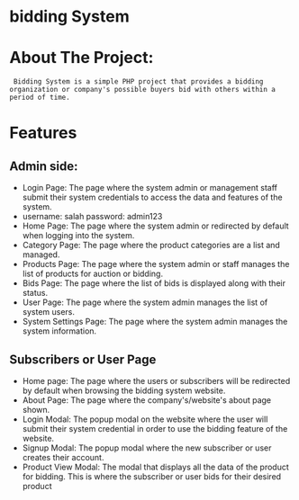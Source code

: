 # bidding System 
# About The Project: 
     Bidding System is a simple PHP project that provides a bidding organization or company's possible buyers bid with others within a period of time.
# Features
##  Admin side:
* Login Page: The page where the system admin or management staff submit their system credentials to access the data and features of the system.
* username: salah password: admin123
* Home Page: The page where the system admin or redirected by default when logging into the system.
* Category Page: The page where the product categories are a list and managed.
* Products Page: The page where the system admin or staff manages the list of products for auction or bidding.
* Bids Page: The page where the list of bids is displayed along with their status.
* User Page: The page where the system admin manages the list of system users.
* System Settings Page: The page where the system admin manages the system information.

## Subscribers or User Page
* Home page: The page where the users or subscribers will be redirected by default when browsing the bidding system website.
* About Page: The page where the company's/website's about page shown.
* Login Modal: The popup modal on the website where the user will submit their system credential in order to use the bidding feature of the website.
* Signup Modal: The popup modal where the new subscriber or user creates their account.
* Product View Modal: The modal that displays all the data of the product for bidding. This is where the subscriber or user bids for their desired product
